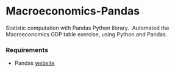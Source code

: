 # Macroeconomics-Pandas
Statistic computation with Pandas Python library. 
​
Automated the Macroeconomics GDP table exercise, using Python and Pandas. 

### Requirements 
* Pandas [website](http://pandas.pydata.org)